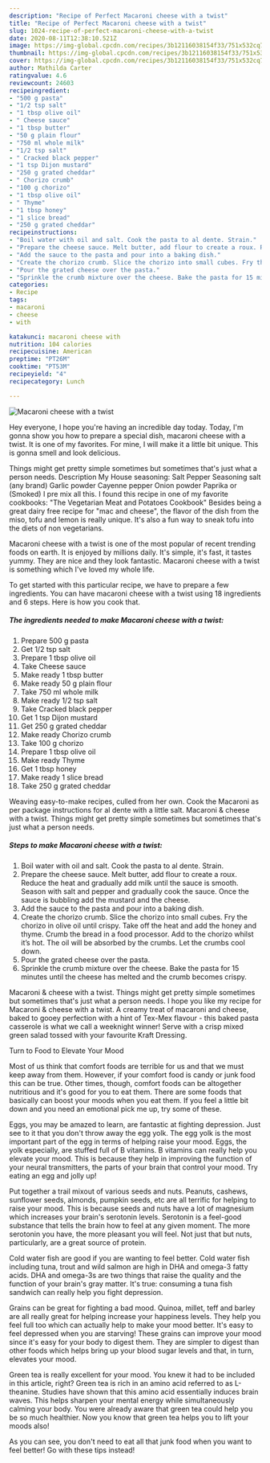 ```yaml
---
description: "Recipe of Perfect Macaroni cheese with a twist"
title: "Recipe of Perfect Macaroni cheese with a twist"
slug: 1024-recipe-of-perfect-macaroni-cheese-with-a-twist
date: 2020-08-11T12:38:10.521Z
image: https://img-global.cpcdn.com/recipes/3b12116038154f33/751x532cq70/macaroni-cheese-with-a-twist-recipe-main-photo.jpg
thumbnail: https://img-global.cpcdn.com/recipes/3b12116038154f33/751x532cq70/macaroni-cheese-with-a-twist-recipe-main-photo.jpg
cover: https://img-global.cpcdn.com/recipes/3b12116038154f33/751x532cq70/macaroni-cheese-with-a-twist-recipe-main-photo.jpg
author: Mathilda Carter
ratingvalue: 4.6
reviewcount: 24603
recipeingredient:
- "500 g pasta"
- "1/2 tsp salt"
- "1 tbsp olive oil"
- " Cheese sauce"
- "1 tbsp butter"
- "50 g plain flour"
- "750 ml whole milk"
- "1/2 tsp salt"
- " Cracked black pepper"
- "1 tsp Dijon mustard"
- "250 g grated cheddar"
- " Chorizo crumb"
- "100 g chorizo"
- "1 tbsp olive oil"
- " Thyme"
- "1 tbsp honey"
- "1 slice bread"
- "250 g grated cheddar"
recipeinstructions:
- "Boil water with oil and salt. Cook the pasta to al dente. Strain."
- "Prepare the cheese sauce. Melt butter, add flour to create a roux. Reduce the heat and gradually add milk until the sauce is smooth. Season with salt and pepper and gradually cook the sauce. Once the sauce is bubbling add the mustard and the cheese."
- "Add the sauce to the pasta and pour into a baking dish."
- "Create the chorizo crumb. Slice the chorizo into small cubes. Fry the chorizo in olive oil until crispy. Take off the heat and add the honey and thyme. Crumb the bread in a food processor. Add to the chorizo whilst it’s hot. The oil will be absorbed by the crumbs. Let the crumbs cool down."
- "Pour the grated cheese over the pasta."
- "Sprinkle the crumb mixture over the cheese. Bake the pasta for 15 minutes until the cheese has melted and the crumb becomes crispy."
categories:
- Recipe
tags:
- macaroni
- cheese
- with

katakunci: macaroni cheese with 
nutrition: 104 calories
recipecuisine: American
preptime: "PT26M"
cooktime: "PT53M"
recipeyield: "4"
recipecategory: Lunch

---
```



![Macaroni cheese with a twist](https://img-global.cpcdn.com/recipes/3b12116038154f33/751x532cq70/macaroni-cheese-with-a-twist-recipe-main-photo.jpg)

Hey everyone, I hope you're having an incredible day today. Today, I'm gonna show you how to prepare a special dish, macaroni cheese with a twist. It is one of my favorites. For mine, I will make it a little bit unique. This is gonna smell and look delicious.

Things might get pretty simple sometimes but sometimes that&#39;s just what a person needs. Description My House seasoning: Salt Pepper Seasoning salt (any brand) Garlic powder Cayenne pepper Onion powder Paprika or (Smoked) I pre mix all this. I found this recipe in one of my favorite cookbooks: &#34;The Vegetarian Meat and Potatoes Cookbook&#34; Besides being a great dairy free recipe for &#34;mac and cheese&#34;, the flavor of the dish from the miso, tofu and lemon is really unique. It&#39;s also a fun way to sneak tofu into the diets of non vegetarians.

Macaroni cheese with a twist is one of the most popular of recent trending foods on earth. It is enjoyed by millions daily. It's simple, it's fast, it tastes yummy. They are nice and they look fantastic. Macaroni cheese with a twist is something which I've loved my whole life.


To get started with this particular recipe, we have to prepare a few ingredients. You can have macaroni cheese with a twist using 18 ingredients and 6 steps. Here is how you cook that.

<!--inarticleads1-->

##### The ingredients needed to make Macaroni cheese with a twist:

1. Prepare 500 g pasta
1. Get 1/2 tsp salt
1. Prepare 1 tbsp olive oil
1. Take  Cheese sauce
1. Make ready 1 tbsp butter
1. Make ready 50 g plain flour
1. Take 750 ml whole milk
1. Make ready 1/2 tsp salt
1. Take  Cracked black pepper
1. Get 1 tsp Dijon mustard
1. Get 250 g grated cheddar
1. Make ready  Chorizo crumb
1. Take 100 g chorizo
1. Prepare 1 tbsp olive oil
1. Make ready  Thyme
1. Get 1 tbsp honey
1. Make ready 1 slice bread
1. Take 250 g grated cheddar


Weaving easy-to-make recipes, culled from her own. Cook the Macaroni as per package instructions for al dente with a little salt. Macaroni &amp; cheese with a twist. Things might get pretty simple sometimes but sometimes that&#39;s just what a person needs. 

<!--inarticleads2-->

##### Steps to make Macaroni cheese with a twist:

1. Boil water with oil and salt. Cook the pasta to al dente. Strain.
1. Prepare the cheese sauce. Melt butter, add flour to create a roux. Reduce the heat and gradually add milk until the sauce is smooth. Season with salt and pepper and gradually cook the sauce. Once the sauce is bubbling add the mustard and the cheese.
1. Add the sauce to the pasta and pour into a baking dish.
1. Create the chorizo crumb. Slice the chorizo into small cubes. Fry the chorizo in olive oil until crispy. Take off the heat and add the honey and thyme. Crumb the bread in a food processor. Add to the chorizo whilst it’s hot. The oil will be absorbed by the crumbs. Let the crumbs cool down.
1. Pour the grated cheese over the pasta.
1. Sprinkle the crumb mixture over the cheese. Bake the pasta for 15 minutes until the cheese has melted and the crumb becomes crispy.


Macaroni &amp; cheese with a twist. Things might get pretty simple sometimes but sometimes that&#39;s just what a person needs. I hope you like my recipe for Macaroni &amp; cheese with a twist. A creamy treat of macaroni and cheese, baked to gooey perfection with a hint of Tex-Mex flavour - this baked pasta casserole is what we call a weeknight winner! Serve with a crisp mixed green salad tossed with your favourite Kraft Dressing. 

Turn to Food to Elevate Your Mood


Most of us think that comfort foods are terrible for us and that we must keep away from them. However, if your comfort food is candy or junk food this can be true. Other times, though, comfort foods can be altogether nutritious and it's good for you to eat them. There are some foods that basically can boost your moods when you eat them. If you feel a little bit down and you need an emotional pick me up, try some of these.

Eggs, you may be amazed to learn, are fantastic at fighting depression. Just see to it that you don't throw away the egg yolk. The egg yolk is the most important part of the egg in terms of helping raise your mood. Eggs, the yolk especially, are stuffed full of B vitamins. B vitamins can really help you elevate your mood. This is because they help in improving the function of your neural transmitters, the parts of your brain that control your mood. Try eating an egg and jolly up!

Put together a trail mixout of various seeds and nuts. Peanuts, cashews, sunflower seeds, almonds, pumpkin seeds, etc are all terrific for helping to raise your mood. This is because seeds and nuts have a lot of magnesium which increases your brain's serotonin levels. Serotonin is a feel-good substance that tells the brain how to feel at any given moment. The more serotonin you have, the more pleasant you will feel. Not just that but nuts, particularly, are a great source of protein.

Cold water fish are good if you are wanting to feel better. Cold water fish including tuna, trout and wild salmon are high in DHA and omega-3 fatty acids. DHA and omega-3s are two things that raise the quality and the function of your brain's gray matter. It's true: consuming a tuna fish sandwich can really help you fight depression. 

Grains can be great for fighting a bad mood. Quinoa, millet, teff and barley are all really great for helping increase your happiness levels. They help you feel full too which can actually help to make your mood better. It's easy to feel depressed when you are starving! These grains can improve your mood since it's easy for your body to digest them. They are simpler to digest than other foods which helps bring up your blood sugar levels and that, in turn, elevates your mood.

Green tea is really excellent for your mood. You knew it had to be included in this article, right? Green tea is rich in an amino acid referred to as L-theanine. Studies have shown that this amino acid essentially induces brain waves. This helps sharpen your mental energy while simultaneously calming your body. You were already aware that green tea could help you be so much healthier. Now you know that green tea helps you to lift your moods also!

As you can see, you don't need to eat all that junk food when you want to feel better! Go  with  these tips  instead!

